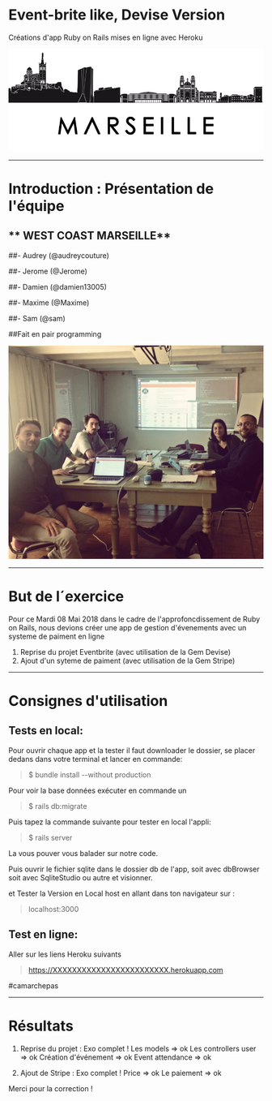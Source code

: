 # Event-brite like, Devise Version
Créations d'app Ruby on Rails mises en ligne avec Heroku



![alt tag](images/img-marseille-3.png)

-------------

# Introduction : Présentation de l'équipe

## ** WEST COAST MARSEILLE**

##- Audrey (@audreycouture)

##- Jerome (@Jerome)

##- Damien (@damien13005)

##- Maxime (@Maxime)

##- Sam (@sam)


##Fait en pair programming

![alt tag](images/pairProgramming.jpg)

-------------

# But de l´exercice

Pour ce Mardi 08 Mai 2018 dans le cadre de l'approfoncdissement de Ruby on Rails, nous devions créer une app de gestion  d'évenements avec un systeme de paiment en ligne

1. Reprise du projet Eventbrite (avec utilisation de la Gem Devise)
2. Ajout d'un syteme de paiment (avec utilisation de la Gem Stripe)
------------

# Consignes d'utilisation

## Tests en local:

Pour ouvrir chaque app et la tester il faut downloader le dossier, se placer dedans dans votre terminal et lancer en commande:

> $ bundle install --without production


Pour voir la base données exécuter en commande un

> $ rails db:migrate

Puis tapez la commande suivante pour tester en local l'appli:

> $ rails server

La vous pouver vous balader sur notre code.

Puis ouvrir le fichier sqlite dans le dossier db de l'app, soit avec dbBrowser soit avec SqliteStudio ou autre et visionner.

et Tester la Version en Local host en allant dans ton navigateur sur :

> localhost:3000





## Test en ligne:

Aller sur les liens Heroku suivants


> https://XXXXXXXXXXXXXXXXXXXXXXXX.herokuapp.com

#camarchepas


------------

# Résultats
1. Reprise du projet : Exo  complet !
	Les models => ok
	Les controllers user => ok
	Création d'événement => ok
	Event attendance => ok

2. Ajout de Stripe : Exo complet ! 
	Price => ok
	Le paiement => ok


Merci pour la correction ! 
